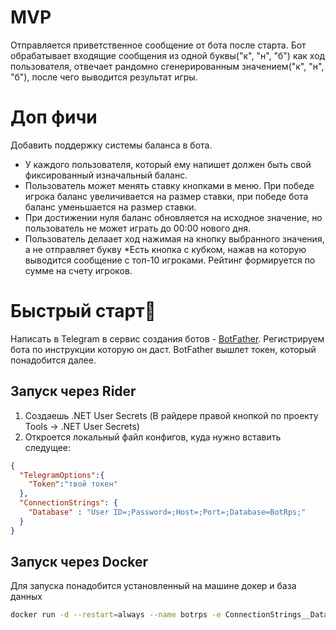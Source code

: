 # MVP
Отправляется приветственное сообщение от бота после старта. Бот обрабатывает входящие сообщения из одной буквы("к", "н", "б") как ход пользователя, отвечает рандомно сгенерированным значением("к", "н", "б"), после чего выводится результат игры.
# Доп фичи
Добавить поддержку системы баланса в бота.
* У каждого пользователя, который ему напишет должен быть свой фиксированный изначальный баланс.
* Пользователь может менять ставку кнопками в меню. При победе игрока баланс увеличивается на размер ставки, при победе бота баланс уменьшается на размер ставки.
* При достижении нуля баланс обновляется на исходное значение, но пользователь не может играть до 00:00 нового дня.
* Пользователь делаает ход нажимая на кнопку выбранного значения, а не отправляет букву
*Есть кнопка с кубком, нажав на которую выводится сообщение с топ-10 игроками. Рейтинг формируется по сумме на счету игроков.

# Быстрый старт🚀
Написать в Telegram в сервис создания ботов - [BotFather](https://t.me/BotFather). Регистрируем бота по инструкции которую он даст. BotFather вышлет токен, который понадобится далее.
## Запуск через Rider
1. Создаешь .NET User Secrets (В райдере правой кнопкой по проекту Tools -> .NET User Secrets)
2. Откроется локальный файл конфигов, куда нужно вставить следущее:
```json
{
  "TelegramOptions":{
    "Token":"твой токен"
  },
  "ConnectionStrings": {
    "Database" : "User ID=;Password=;Host=;Port=;Database=BotRps;"
  }
}
```

## Запуск через Docker
Для запуска понадобится установленный на машине докер и база данных
```bash
docker run -d --restart=always --name botrps -e ConnectionStrings__Database='User ID=;Password=;Host=;Port=;Database=BotRps;' -e TelegramOptions__Token='твой токен' wxhami/botrps:latest
```

